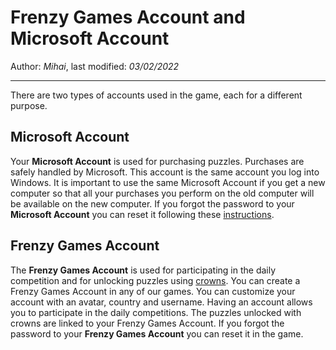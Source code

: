 # Frenzy Games Account and Microsoft Account

Author: *Mihai*, last modified: _03/02/2022_

---

There are two types of accounts used in the game, each for a different purpose.

## Microsoft Account

Your **Microsoft Account** is used for purchasing puzzles. Purchases are safely handled by Microsoft.
This account is the same account you log into Windows. It is important to use the same Microsoft Account if you get a new computer so that all your purchases you perform on the old computer will be available on the new computer.
If you forgot the password to your **Microsoft Account** you can reset it following these [instructions](https://mihaimihaila.github.io/frenzygames/docs/forgot-password.html).

## Frenzy Games Account

The **Frenzy Games Account** is used for participating in the daily competition and for unlocking puzzles using [crowns](https://mihaimihaila.github.io/frenzygames/docs/game-rewards.html). You can create a Frenzy Games Account in any of our games. You can customize your account with an avatar, country and username. Having an account allows you to participate in the daily competitions. The puzzles unlocked with crowns are linked to your Frenzy Games Account.
If you forgot the password to your **Frenzy Games Account** you can reset it in the game.
